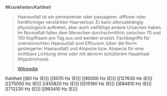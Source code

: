 #Krankheiten/Kahlheit

> Haarausfall ist ein permanenter oder passagerer, diffuser oder herdförmiger verstärkter Haarverlust. Er kann altersabhängig physiologisch auftreten, aber auch vielfältige andere Ursachen haben. Im Normalfall fallen dem Menschen durchschnittlich zwischen 70 und 100 Kopfhaare pro Tag aus und werden ersetzt. Fachbegriffe für unerwünschten Haarausfall sind Effluvium (über die Norm gesteigerter Haarausfall) und Alopezie bzw. Alopecia für eine sichtbare Lichtung ohne oder mit abnorm schütterem Haupthaar (Hypotrichose).
>
> [Wikipedia](https://de.wikipedia.org/wiki/Haarausfall)

Kahlheit
[[60 Hz (E)]]
[[5070 Hz (E)]]
[[95000 Hz (E)]]
[[127630 Hz (E)]]
[[275050 Hz (E)]]
[[455820 Hz (E)]]
[[515160 Hz (E)]]
[[684810 Hz (E)]]
[[712230 Hz (E)]]
[[993410 Hz (E)]]